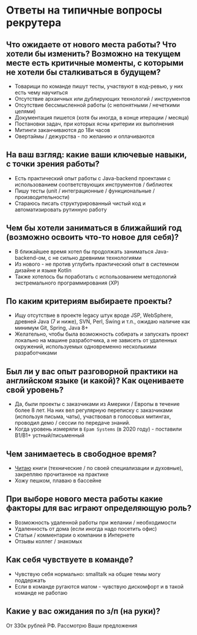 # Ответы на типичные вопросы рекрутера

## Что ожидаете от нового места работы? Что хотели бы изменить? Возможно на текущем месте есть критичные моменты, с которыми не хотели бы сталкиваться в будущем?

- Товарищи по команде пишут тесты, участвуют в код-ревью, у них есть чему научиться
- Отсутствие архаичных или дублирующих технологий / инструментов
- Отсутствие бессмысленной работы (с непонятными / нечеткими целями)
- Документация пишется (хотя бы иногда, в конце итерации / месяца)
- Постановки задач, при которых ясны критерии их выполнения
- Митинги заканчиваются до 18и часов
- Овертаймы / дежурства - по желанию и оплачиваются

## На ваш взгляд: какие ваши ключевые навыки, с точки зрения работы?

- Есть практический опыт работы с Java-backend проектами с использованием соответствующих инструментов / библиотек
- Пишу тесты (unit / интеграционные / функциональные / производительности)
- Стараюсь писать структурированный чистый код и автоматизировать рутинную работу

## Чем бы хотели заниматься в ближайший год (возможно освоить что-то новое для себя)?

- В ближайшее время хотел бы продолжать заниматься Java-backend-ом, с не сильно древними технологиями
- Из нового - не против углубить практический опыт в системном дизайне и языке Kotlin
- Также хотелось бы поработать с использованием методологий экстремального программирования (XP)

## По каким критериям выбираете проекты?

- Ищу отсутствие в проекте legacy штук вроде JSP, WebSphere, древней Java (7 и ниже), SVN, Perl, Swing и т.п.,
  ожидаю наличие как минимум Git, Spring, Java 8+
- Желательно, чтобы была возможность собирать и запускать проект локально на машине разработчика, а не зависеть от
  удаленных окружений, используемых одновременно несколькими разработчиками

## Был ли у вас опыт разговорной практики на английском языке (и какой)? Как оцениваете свой уровень?

- Да, были проекты с заказчиками из Америки / Европы в течение более 8 лет.
  На них вел регулярную переписку с заказчиками (используя письма, чаты), участвовал в голосовых митингах, проводил
  демо / сессии по передаче знаний.
- Когда уровень измеряли в `Epam Systems` (в 2020 году) - поставили B1/B1+ устный/письменный

## Чем занимаетесь в свободное время?

- [Читаю](https://github.com/andrei-punko/books) книги (технические / по своей специализации и духовные), закрепляю
  прочитанное на практике
- Хожу пешком, плаваю в бассейне

## При выборе нового места работы какие факторы для вас играют определяющую роль?

- Возможность удаленной работы при желании / необходимости
- Удаленность от дома (если иногда надо посетить офис)
- Статьи / комментарии о компании в Интернете
- Отзывы коллег / знакомых

## Как себя чувствуете в команде?

- Чувствую себя нормально: smalltalk на общие темы могу поддержать
- Если в команде ругаются матом - чувствую дискомфорт и в такой команде не работаю

## Какие у вас ожидания по з/п (на руки)?

От 330к рублей РФ. Рассмотрю Ваши предложения
